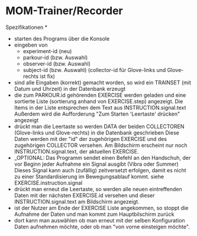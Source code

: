 # MOM-Trainer/Recorder

Spezifikationen
* 

- starten des Programs über die Konsole
- eingeben von
  - experiment-id (neu)
  - parkour-id (bzw. Auswahl)
  - observer-id (bzw. Auswahl)
  - subject-id (bzw. Auswahl)
(collector-id für Glove-links und Glove-rechts ist fix)
- sind alle Eingaben (korrekt) gemacht worden, so wird ein TRAINSET (mit Datum und Uhrzeit) in der Datenbank erzeugt
- die zum PARKOUR.id gehörenden EXERCISE werden geladen und eine sortierte Liste (sortierung anhand von EXERCISE.step) angezeigt.
Die Items in der Liste entsprechen dem Text aus INSTRUCTION.signal.text
Außerdem wird die Aufforderung "Zum Starten 'Leertaste' drücken" angezeigt
- drückt man die Leertaste so werden DATA der beiden COLLECTOREN (Glove-links und Glove-rechts) in die Datenbank geschrieben
Diese Daten werden mit der "id" der zugehörigen EXERCISE und des zugehörigen COLLECTOR versehen.
Am Bildschirm erscheint nur noch INSTRUCTION.signal.text, der aktuellen EXERCISE.
- _OPTIONAL: Das Programm sendet einen Befehl an den Handschuh, der vor Beginn jeder Aufnahme ein Signal ausgibt (Vibra oder Summer)
  Dieses Signal kann auch (zufällig) zeitversetzt erfolgen, damit es nicht zu einer Standardisierung im Bewegungsablauf kommt.
  siehe EXERCISE.instruction.signal
- drückt man erneut die Leertaste, so werden alle neuen eintreffenden Daten mit der nächsten EXERCISE.id versehen und
dieser INSTRUCTION.signal.text am Bildschirm angezeigt.
- ist der Nutzer am Ende der EXERCISE Liste angekommen, so stoppt die Aufnahme der Daten und man kommt zum Hauptbilschirm zurück
- dort kann man auswählen ob man erneut mit der selben Konfiguration Daten aufnehmen möchte, oder ob man "von vorne einsteigen möchte".
